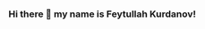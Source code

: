 ### Hi there 👋 my name is Feytullah Kurdanov!

<!--
**f-kurdan/f-kurdan** is a ✨ _special_ ✨ repository because its `README.md` (this file) appears on your GitHub profile.

Here are some ideas to get you started:



- 📫 How to reach me: 
  Telegram: @Fkurdan
  Gmail: fkurdan@gmail.com
-->

